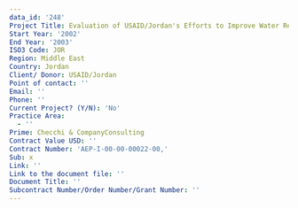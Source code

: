 ```yaml
---
data_id: '248'
Project Title: Evaluation of USAID/Jordan's Efforts to Improve Water Resources Management
Start Year: '2002'
End Year: '2003'
ISO3 Code: JOR
Region: Middle East
Country: Jordan
Client/ Donor: USAID/Jordan
Point of contact: ''
Email: ''
Phone: ''
Current Project? (Y/N): 'No'
Practice Area:
  - ''
Prime: Checchi & CompanyConsulting
Contract Value USD: ''
Contract Number: 'AEP-I-00-00-00022-00,'
Sub: x
Link: ''
Link to the document file: ''
Document Title: ''
Subcontract Number/Order Number/Grant Number: ''
---
```

